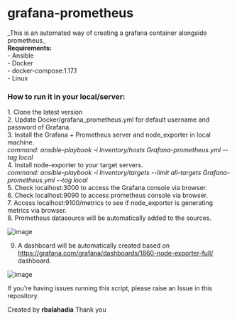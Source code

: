 # grafana-prometheus
</h2>_This is an automated way of creating a grafana container alongside prometheus_</h2><br>
<b>Requirements:</b><br>
- Ansible<br>
- Docker<br>
- docker-compose:1.17.1<br>
- Linux<br>
<h3>How to run it in your local/server:</h3>
1. Clone the latest version <br>
2. Update Docker/grafana_prometheus.yml for default username and password of Grafana.<br>
3. Install the Grafana + Prometheus server  and node_exporter in local machine.<br>
  <i> command: ansible-playbook -i Inventory/hosts Grafana-prometheus.yml --tag local</i><br>
4. Install node-exporter to your target servers.<br>
  <i> command: ansible-playbook -i Inventory/targets --limit all-targets Grafana-prometheus.yml --tag local</i><br>
5. Check localhost:3000 to access the Grafana console via browser.<br>
6. Check localhost:9090 to access prometheus console via browser.<br>
7. Access localhost:9100/metrics to see if node_exporter is generating metrics via browser.<br>
8. Prometheus datasource will be automatically added to the sources.<br>

![image](https://github.com/user-attachments/assets/6b426a4a-c008-43da-ae19-83b93cd9bc67)

9. A dashboard will be automatically created based on https://grafana.com/grafana/dashboards/1860-node-exporter-full/ dashboard.<br>

![image](https://github.com/user-attachments/assets/bc988770-b4fe-4962-bd47-580ece6b20a5)




If you're having issues running this script, please raise an Issue in this repository.

Created by **rbalahadia**
Thank you
